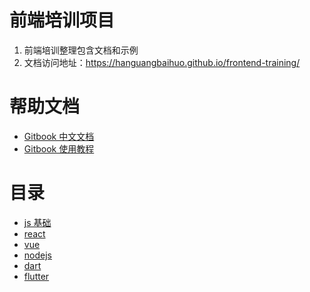 <!--
 * @Author: 明华
 * @Date: 2021-01-04 10:37:40
 * @LastEditors: 明华
 * @LastEditTime: 2021-01-04 18:52:02
 * @Description:
 * @FilePath: /frontend-training/README.md
-->

# 前端培训项目

1. 前端培训整理包含文档和示例
2. 文档访问地址：https://hanguangbaihuo.github.io/frontend-training/

# 帮助文档

- [Gitbook 中文文档](https://chrisniael.gitbooks.io/gitbook-documentation/content/build/index.html)
- [Gitbook 使用教程](https://www.jianshu.com/p/421cc442f06c)

# 目录

- [js 基础](./javascript-base/readme.md)
- [react](./react/readme.md)
- [vue](./vue/readme.md)
- [nodejs](./nodejs/readme.md)
- [dart](./dart/readme.md)
- [flutter](./flutter/readme.md)
